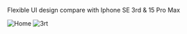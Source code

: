 Flexible UI design compare with Iphone SE 3rd & 15 Pro Max

![Home](https://github.com/mucahitozturkes/FoodHub/assets/138803167/50cfb1f6-772e-4c7a-b6a8-b3bba7ef5e9f)
![3rt](https://github.com/mucahitozturkes/FoodHub/assets/138803167/4ac7f849-e32d-4d7a-abe8-50df45318ced)
